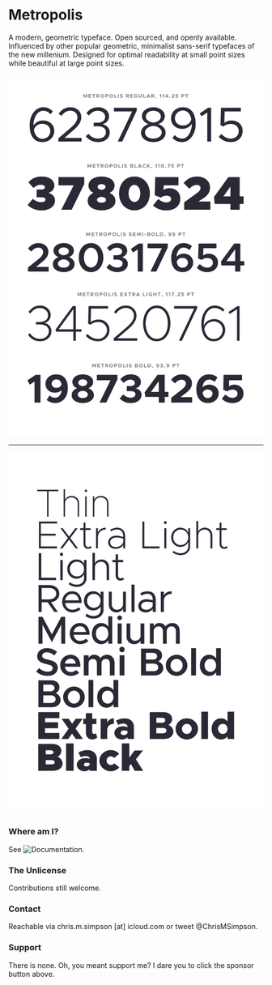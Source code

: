 # Metropolis

A modern, geometric typeface. Open sourced, and openly available. Influenced by other popular geometric, minimalist sans-serif typefaces of the new millenium. Designed for optimal readability at small point sizes while beautiful at large point sizes.

![Metropolis](./Images/Metro-1.png)

---

![Metropolis](./Images/Metro-2.png)

### Where am I?

See ![Documentation](./Documentation/).

### The Unlicense

Contributions still welcome.

### Contact

Reachable via chris.m.simpson [at] icloud.com or tweet @ChrisMSimpson.

### Support

There is none. Oh, you meant support me? I dare you to click the sponsor button above.
